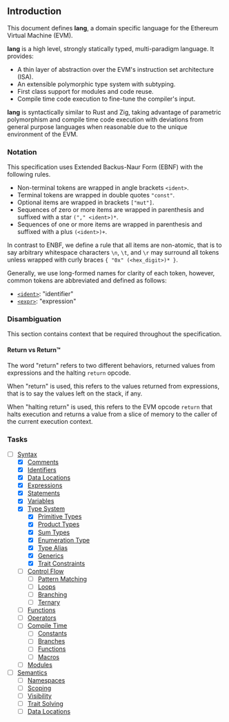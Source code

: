 ## Introduction

This document defines __lang__, a domain specific language for the Ethereum Virtual Machine (EVM).

__lang__ is a high level, strongly statically typed, multi-paradigm language. It provides:

- A thin layer of abstraction over the EVM's instruction set architecture (ISA).
- An extensible polymorphic type system with subtyping.
- First class support for modules and code reuse.
- Compile time code execution to fine-tune the compiler's input.

__lang__ is syntactically similar to Rust and Zig, taking advantage of parametric polymorphism and
compile time code execution with deviations from general purpose languages when reasonable due to
the unique environment of the EVM.

### Notation

This specification uses Extended Backus-Naur Form (EBNF) with the following rules.

- Non-terminal tokens are wrapped in angle brackets `<ident>`.
- Terminal tokens are wrapped in double quotes `"const"`.
- Optional items are wrapped in brackets `["mut"]`.
- Sequences of zero or more items are wrapped in parenthesis and suffixed with a star `("," <ident>)*`.
- Sequences of one or more items are wrapped in parenthesis and suffixed with a plus `(<ident>)+`.

In contrast to ENBF, we define a rule that all items are non-atomic, that is to say arbitrary
whitespace characters `\n`, `\t`, and `\r` may surround all tokens unless wrapped with curly braces
`{ "0x" (<hex_digit>)* }`.


Generally, we use long-formed names for clarity of each token, however, common tokens are
abbreviated and defined as follows:

- [`<ident>`](syntax/identifiers.md): "identifier"
- [`<expr>`](syntax/expressions.md): "expression"

### Disambiguation

This section contains context that be required throughout the specification.

#### Return vs Return™️

The word "return" refers to two different behaviors, returned values from expressions and the
halting `return` opcode.

When "return" is used, this refers to the values returned from expressions, that is to say the
values left on the stack, if any.

When "halting return" is used, this refers to the EVM opcode `return` that halts execution and
returns a value from a slice of memory to the caller of the current execution context.

### Tasks

- [ ] [Syntax](syntax.md)
  - [x] [Comments](syntax/comments.md)
  - [x] [Identifiers](syntax/identifiers.md)
  - [x] [Data Locations](syntax/data-locations.md)
  - [x] [Expressions](syntax/expressions.md)
  - [x] [Statements](syntax/statements.md)
  - [x] [Variables](syntax/variables.md)
  - [x] [Type System](syntax/type-system.md)
    - [x] [Primitive Types](syntax/type-system/primitive-types.md)
    - [x] [Product Types](syntax/type-system/product-types.md)
    - [x] [Sum Types](syntax/type-system/sum-types.md)
    - [x] [Enumeration Type](syntax/type-system/enumeration-type.md)
    - [x] [Type Alias](syntax/type-system/type-alias.md)
    - [x] [Generics](syntax/type-system/generics.md)
    - [x] [Trait Constraints](syntax/type-system/traits.md)
  - [ ] [Control Flow](syntax/control-flow.md)
    - [ ] [Pattern Matching](syntax/control-flow/pattern-matching.md)
    - [ ] [Loops](syntax/control-flow/loops.md)
    - [ ] [Branching](syntax/control-flow/branching.md)
    - [ ] [Ternary](syntax/control-flow/ternary.md)
  - [ ] [Functions](syntax/functions.md)
  - [ ] [Operators](syntax/operators.md)
  - [ ] [Compile Time](syntax/comptime.md)
    - [ ] [Constants](syntax/comptime/constants.md)
    - [ ] [Branches](syntax/comptime/branches.md)
    - [ ] [Functions](syntax/comptime/functions.md)
    - [ ] [Macros](syntax/comptime/macros.md)
  - [ ] [Modules](syntax/modules.md)
- [ ] [Semantics](semantics.md)
  - [ ] [Namespaces](semantics/namespaces.md)
  - [ ] [Scoping](semantics/scoping.md)
  - [ ] [Visibility](semantics/visibility.md)
  - [ ] [Trait Solving](semantics/trait-solving.md)
  - [ ] [Data Locations](semantics/data-locations.md)
